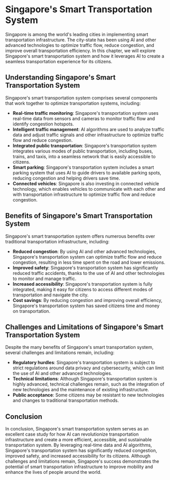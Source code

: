 Singapore's Smart Transportation System
=============================================================================================================

Singapore is among the world's leading cities in implementing smart transportation infrastructure. The city-state has been using AI and other advanced technologies to optimize traffic flow, reduce congestion, and improve overall transportation efficiency. In this chapter, we will explore Singapore's smart transportation system and how it leverages AI to create a seamless transportation experience for its citizens.

Understanding Singapore's Smart Transportation System
-----------------------------------------------------

Singapore's smart transportation system comprises several components that work together to optimize transportation systems, including:

* **Real-time traffic monitoring**: Singapore's transportation system uses real-time data from sensors and cameras to monitor traffic flow and identify congestion hotspots.
* **Intelligent traffic management**: AI algorithms are used to analyze traffic data and adjust traffic signals and other infrastructure to optimize traffic flow and reduce congestion.
* **Integrated public transportation**: Singapore's transportation system integrates various modes of public transportation, including buses, trains, and taxis, into a seamless network that is easily accessible to citizens.
* **Smart parking**: Singapore's transportation system includes a smart parking system that uses AI to guide drivers to available parking spots, reducing congestion and helping drivers save time.
* **Connected vehicles**: Singapore is also investing in connected vehicle technology, which enables vehicles to communicate with each other and with transportation infrastructure to optimize traffic flow and reduce congestion.

Benefits of Singapore's Smart Transportation System
---------------------------------------------------

Singapore's smart transportation system offers numerous benefits over traditional transportation infrastructure, including:

* **Reduced congestion**: By using AI and other advanced technologies, Singapore's transportation system can optimize traffic flow and reduce congestion, resulting in less time spent on the road and lower emissions.
* **Improved safety**: Singapore's transportation system has significantly reduced traffic accidents, thanks to the use of AI and other technologies to monitor and manage traffic.
* **Increased accessibility**: Singapore's transportation system is fully integrated, making it easy for citizens to access different modes of transportation and navigate the city.
* **Cost savings**: By reducing congestion and improving overall efficiency, Singapore's transportation system has saved citizens time and money on transportation.

Challenges and Limitations of Singapore's Smart Transportation System
---------------------------------------------------------------------

Despite the many benefits of Singapore's smart transportation system, several challenges and limitations remain, including:

* **Regulatory hurdles**: Singapore's transportation system is subject to strict regulations around data privacy and cybersecurity, which can limit the use of AI and other advanced technologies.
* **Technical limitations**: Although Singapore's transportation system is highly advanced, technical challenges remain, such as the integration of new technologies and the maintenance of existing infrastructure.
* **Public acceptance**: Some citizens may be resistant to new technologies and changes to traditional transportation methods.

Conclusion
----------

In conclusion, Singapore's smart transportation system serves as an excellent case study for how AI can revolutionize transportation infrastructure and create a more efficient, accessible, and sustainable transportation system. By leveraging real-time data and AI algorithms, Singapore's transportation system has significantly reduced congestion, improved safety, and increased accessibility for its citizens. Although challenges and limitations remain, Singapore's success demonstrates the potential of smart transportation infrastructure to improve mobility and enhance the lives of people around the world.
